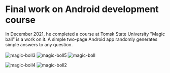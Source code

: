# Final work on Android development course

In December 2021, he completed a course at Tomsk State University
"Magic ball" is a work on it.
A simple two-page Android app randomly generates simple answers to any question.
</br>
</br>
![magic-boll3](https://user-images.githubusercontent.com/94881316/178144890-12ac2407-057e-4832-87a5-2b0f09f8fefb.png)
![magic-boll5](https://user-images.githubusercontent.com/94881316/178144893-814b9d6e-2a40-4c25-b53e-512d06a88d4d.png)
![magic-boll](https://user-images.githubusercontent.com/94881316/178144876-f2f36a39-3054-495c-93b6-5f1bed7b8827.png)

![magic-boll4](https://user-images.githubusercontent.com/94881316/178144892-dd18d33b-2487-4ca5-b817-be3e93478fdf.png)
![magic-boll2](https://user-images.githubusercontent.com/94881316/178144885-15c97ab6-dbfa-461a-b9b5-c24c8e7d13b2.png)
